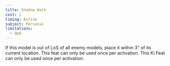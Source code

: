 ```yaml
---
title: Shadow Walk
cost: 1
timing: Active
subject: Personal
limitations:
  - OpA
---
```

If this model is out of LoS of all enemy models, place it within 3" of its current location.
This feat can only be used once per activation.
This Ki Feat can only be used once per activation.